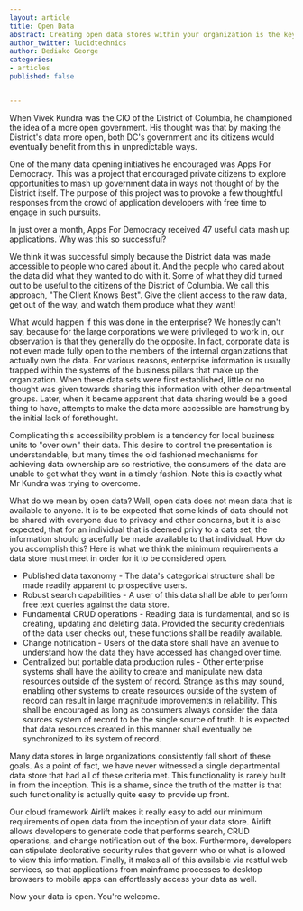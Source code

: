 ```yaml
---
layout: article
title: Open Data
abstract: Creating open data stores within your organization is the key to increasing data discovery and reuse.
author_twitter: lucidtechnics
author: Bediako George
categories:
- articles
published: false


---
```


When Vivek Kundra was the CIO of the District of Columbia, he championed the idea of a more open government. His thought was that by making the District's data more open, both DC's government and its citizens would eventually benefit from this in unpredictable ways.

One of the many data opening initiatives he encouraged was Apps For Democracy. This was a project that encouraged private citizens to explore opportunities to mash up government data in ways not thought of by the District itself. The purpose of this project was to provoke a few thoughtful responses from the crowd of application developers with free time to engage in such pursuits.

In just over a month, Apps For Democracy received 47 useful data mash up applications. Why was this so successful?

We think it was successful simply because the District data was made accessible to people who cared about it. And the people who cared about the data did what they wanted to do with it. Some of what they did turned out to be useful to the citizens of the District of Columbia.  We call this approach, "The Client Knows Best". Give the client access to the raw data, get out of the way, and watch them produce what they want!

What would happen if this was done in the enterprise? We honestly can't say, because for the large corporations we were privileged to work in, our observation is that they generally do the opposite. In fact, corporate data is not even made fully open to the members of the internal organizations that actually own the data. For various reasons, enterprise information is usually trapped within the systems of the business pillars that make up the organization. When these data sets were first established, little or no thought was given towards sharing this information with other departmental groups. Later, when it became apparent that data sharing would be a good thing to have, attempts to make the data more accessible are hamstrung by the initial lack of forethought.

Complicating this accessibility problem is a tendency for local business units to "over own" their data. This desire to control the presentation is understandable, but many times the old fashioned mechanisms for achieving data ownership are so restrictive, the consumers of the data are unable to get what they want in a timely fashion.  Note this is exactly what Mr Kundra was trying to overcome.

What do we mean by open data? Well, open data does not mean data that is available to anyone. It is to be expected that some kinds of data should not be shared with everyone due to privacy and other concerns, but it is also expected, that for an individual that is deemed privy to a data set, the information should gracefully be made available to that individual. How do you accomplish this? Here is what we think the minimum requirements a data store must meet in order for it to be considered open.

* Published data taxonomy - The data's categorical structure shall be made readily apparent to prospective users.
* Robust search capabilities - A user of this data shall be able to perform free text queries against the data store.
* Fundamental CRUD operations - Reading data is fundamental, and so is creating, updating and deleting data. Provided the security credentials of the data user checks out, these functions shall be readily available.
* Change notification - Users of the data store shall have an avenue to understand how the data they have accessed has changed over time.
* Centralized but portable data production rules - Other enterprise systems shall have the ability to create and manipulate new data resources outside of the system of record. Strange as this may sound, enabling other systems to create resources outside of the system of record can result in large magnitude improvements in reliability. This shall be encouraged as long as consumers always consider the data sources system of record to be the single source of truth. It is expected that data resources created in this manner shall eventually be synchronized to its system of record. 

Many data stores in large organizations consistently fall short of these goals. As a point of fact, we have never witnessed a single departmental data store that had all of these criteria met. This functionality is rarely built in from the inception. This is a shame, since the truth of the matter is that such functionality is actually quite easy to provide up front.

Our cloud framework Airlift makes it really easy to add our minimum requirements of open data from the inception of your data store. Airlift allows developers to generate code that performs search, CRUD operations, and change notification out of the box. Furthermore, developers can stipulate declarative security rules that govern who or what is allowed to view this information. Finally, it makes all of this available via restful web services, so that applications from mainframe processes to desktop browsers to mobile apps can effortlessly access your data as well.

Now your data is open.  You're welcome.